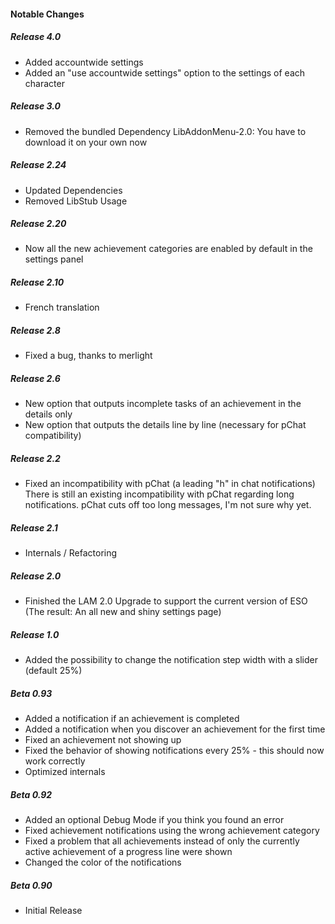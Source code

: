 #### Notable Changes

##### Release 4.0
* Added accountwide settings
* Added an "use accountwide settings" option to the settings of each character

##### Release 3.0
* Removed the bundled Dependency LibAddonMenu-2.0: You have to download it on your own now

##### Release 2.24
* Updated Dependencies
* Removed LibStub Usage

##### Release 2.20
* Now all the new achievement categories are enabled by default in the settings panel

##### Release 2.10
* French translation

##### Release 2.8
* Fixed a bug, thanks to merlight

##### Release 2.6
* New option that outputs incomplete tasks of an achievement in the details only
* New option that outputs the details line by line (necessary for pChat compatibility)

##### Release 2.2
* Fixed an incompatibility with pChat (a leading "h" in chat notifications) There is still an existing incompatibility with pChat regarding long notifications. pChat cuts off too long messages, I'm not sure why yet.

##### Release 2.1
* Internals / Refactoring

##### Release 2.0
* Finished the LAM 2.0 Upgrade to support the current version of ESO (The result: An all new and shiny settings page)

##### Release 1.0
* Added the possibility to change the notification step width with a slider (default 25%)

##### Beta 0.93
* Added a notification if an achievement is completed
* Added a notification when you discover an achievement for the first time
* Fixed an achievement not showing up
* Fixed the behavior of showing notifications every 25% - this should now work correctly
* Optimized internals

##### Beta 0.92
* Added an optional Debug Mode if you think you found an error
* Fixed achievement notifications using the wrong achievement category
* Fixed a problem that all achievements instead of only the currently active achievement of a progress line were shown
* Changed the color of the notifications

##### Beta 0.90
* Initial Release
